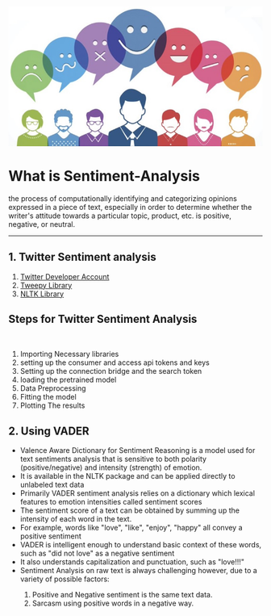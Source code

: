  ![alt text](1.jpg)

<h1>What is Sentiment-Analysis </h1>
<p>the process of computationally identifying and categorizing opinions expressed in a piece of text, especially in order to determine whether the writer's attitude towards a particular topic, product, etc. is positive, negative, or neutral.</p>

<hr>

<h2>1. Twitter Sentiment analysis</h2>
<ol>
  <li><a href = 'https://apps.twitter.com/app/new'>Twitter Developer Account</a></li>
  <li><a href = 'http://www.tweepy.org/'>Tweepy Library</a></li>
  <li><a href = 'http://www.nltk.org/'>NLTK Library</a></li>
</ol>
  
<h2>Steps for Twitter Sentiment Analysis</h2>
<br>
<ol>
  <li>Importing Necessary libraries</li>
  <li>setting up the consumer and access api tokens and keys</li>
  <li>Setting up the connection bridge and the search token</li>
  <li>loading the pretrained model</li>
  <li>Data Preprocessing</li>
  <li>Fitting the model</li>
  <li>Plotting The results</li>
</ol>

<h2>2. Using VADER</h2>
<ul>
  <li>Valence Aware Dictionary for Sentiment Reasoning is a model used for text sentiments analysis
    that is sensitive to both polarity (positive/negative) and intensity (strength) of emotion.</li>
 
 <li>It is available in the NLTK package and can be applied directly to unlabeled text data</li>
  
 <li>Primarily VADER sentiment analysis relies on a dictionary which lexical features to emotion
    intensities called sentiment scores</li>
  
 <li>The sentiment score of a text can be obtained by summing up the intensity of each word in the text.</li>
 
 <li>For example, words like "love", "like", "enjoy", "happy" all convey a positive sentiment</li>
 
 <li>VADER is intelligent enough to understand basic context of these words, such as "did not love" as a negative sentiment</li>
 
 <li>It also understands capitalization and punctuation, such as "love!!!"
  
 <li>Sentiment Analysis on raw text is always challenging however, due to a variety of possible factors:</li>
  <ol>
   <li>Positive and Negative sentiment is the same text data.</li>
    <li>Sarcasm using positive words in a negative way.</li>
  </ol>
</ul>
  
  
